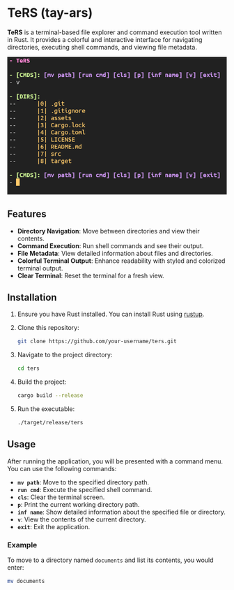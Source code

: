 # TeRS (tay-ars)

**TeRS** is a terminal-based file explorer and command execution tool written in Rust. It provides a colorful and interactive interface for navigating directories, executing shell commands, and viewing file metadata.

![RSExplorer Screenshot](assets/screenshot.png)

## Features

- **Directory Navigation**: Move between directories and view their contents.
- **Command Execution**: Run shell commands and see their output.
- **File Metadata**: View detailed information about files and directories.
- **Colorful Terminal Output**: Enhance readability with styled and colorized terminal output.
- **Clear Terminal**: Reset the terminal for a fresh view.

## Installation

1. Ensure you have Rust installed. You can install Rust using [rustup](https://rustup.rs/).
2. Clone this repository:

   ```sh
   git clone https://github.com/your-username/ters.git
   ```

3. Navigate to the project directory:

   ```sh
   cd ters
   ```

4. Build the project:

   ```sh
   cargo build --release
   ```

5. Run the executable:

   ```sh
   ./target/release/ters
   ```

## Usage

After running the application, you will be presented with a command menu. You can use the following commands:

- **`mv path`**: Move to the specified directory path.
- **`run cmd`**: Execute the specified shell command.
- **`cls`**: Clear the terminal screen.
- **`p`**: Print the current working directory path.
- **`inf name`**: Show detailed information about the specified file or directory.
- **`v`**: View the contents of the current directory.
- **`exit`**: Exit the application.

### Example

To move to a directory named `documents` and list its contents, you would enter:

```sh
mv documents
```
